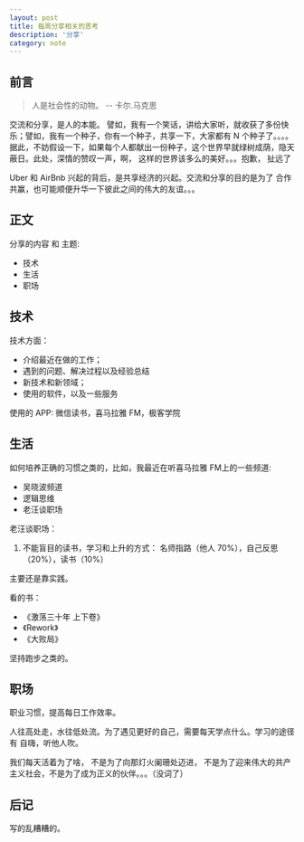 ```yaml
---
layout: post
title: 每周分享相关的思考
description: '分享'
category: note
---
```


## 前言

> 人是社会性的动物。  -- 卡尔.马克思

交流和分享，是人的本能。 譬如，我有一个笑话，讲给大家听，就收获了多份快乐；譬如，我有一个种子，你有一个种子，共享一下，大家都有 N 个种子了。。。。 据此，不妨假设一下，如果每个人都献出一份种子，这个世界早就绿树成荫，隐天蔽日。此处，深情的赞叹一声，啊， 这样的世界该多么的美好。。。抱歉， 扯远了

Uber 和  AirBnb 兴起的背后，是共享经济的兴起。交流和分享的目的是为了 合作共赢，也可能顺便升华一下彼此之间的伟大的友谊。。。

## 正文

分享的内容 和 主题: 

* 技术
* 生活
* 职场

## 技术

技术方面： 

- 介绍最近在做的工作；
- 遇到的问题、解决过程以及经验总结
- 新技术和新领域；
- 使用的软件，以及一些服务

使用的 APP: 微信读书，喜马拉雅 FM，极客学院

## 生活

如何培养正确的习惯之类的，比如，我最近在听喜马拉雅 FM上的一些频道:

- 吴晓波频道
- 逻辑思维
- 老汪谈职场

老汪谈职场： 

1. 不能盲目的读书，学习和上升的方式： 名师指路（他人 70%），自己反思（20%），读书（10%）

主要还是靠实践。

看的书： 

- 《激荡三十年 上下卷》
- 《Rework》
- 《大败局》

坚持跑步之类的。

## 职场

职业习惯，提高每日工作效率。



人往高处走，水往低处流。为了遇见更好的自己，需要每天学点什么。学习的途径有 自嗨，听他人吹。 


我们每天活着为了啥， 不是为了向那灯火阑珊处迈进， 不是为了迎来伟大的共产主义社会，不是为了成为正义的伙伴。。。（没词了）



## 后记

写的乱糟糟的。